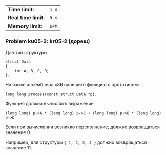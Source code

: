 |                      |       |
|----------------------|-------|
| **Time limit:**      | `1 s` |
| **Real time limit:** | `5 s` |
| **Memory limit:**    | `64M` |


### Problem ku05-2: kr05-2 (дореш)

Дан тип структуры:

    
    
    struct Data
    {
        int A, B, C, D;
    };

На языке ассемблера x86 напишите функцию с прототипом:

    
    
    long long process(const struct Data *p);

Функция должна вычислять выражение

    
    
    (long long) p->A * (long long) p->C + (long long) p->B * (long long) p->D

Если при вычислении возникло переполнение, должно возвращаться
значение 0.

Например, для структуры `{ 1, 2, 3, 4 }` должно возвращаться
значение 11.

